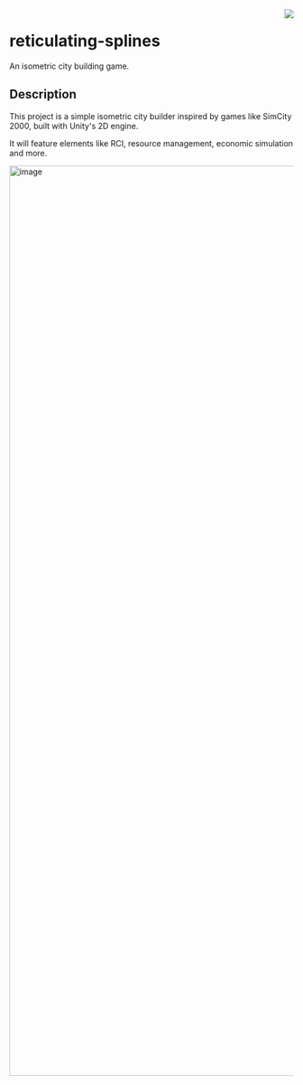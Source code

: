 <img src="https://github.com/user-attachments/assets/a02b8129-28ad-4878-9663-cb8228ca9fa0" align="right" />

# reticulating-splines 

An isometric city building game.

## Description

This project is a simple isometric city builder inspired by games like SimCity 2000, built with Unity's 2D engine.

It will feature elements like RCI, resource management, economic simulation and more.

<img width="1612" alt="image" src="https://github.com/user-attachments/assets/aed9d69f-04c1-4de8-b1df-90700e7ec25c">
